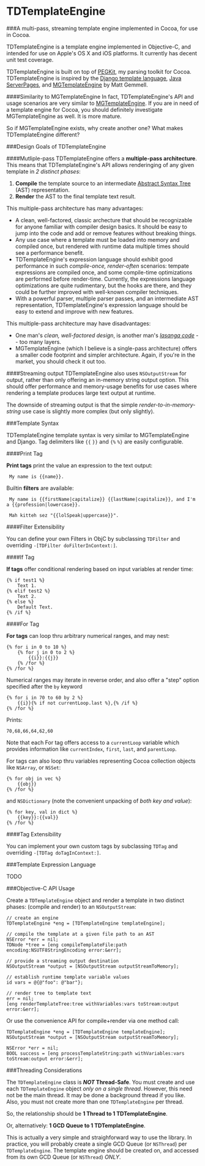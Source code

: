 TDTemplateEngine
================

###A multi-pass, streaming template engine implemented in Cocoa, for use in Cocoa. 

TDTemplateEngine is a template engine implemented in Objective-C, and intended for use on Apple's OS X and iOS platforms. It currently has decent unit test coverage.

TDTemplateEngine is built on top of [PEGKit](https://github.com/itod/pegkit#pegkit), my parsing toolkit for Cocoa. TDTemplateEngine is inspired by the [Django template language](https://docs.djangoproject.com/en/dev/topics/templates/), [Java ServerPages](http://en.wikipedia.org/wiki/JavaServer_Pages "JavaServer Pages - Wikipedia, the free encyclopedia"), and [MGTemplateEngine](http://mattgemmell.com/mgtemplateengine-templates-with-cocoa "MGTemplateEngine - Templates with Cocoa - Matt Gemmell") by Matt Gemmell.

####Similarity to MGTemplateEngine
In fact, TDTemplateEngine's API and usage scenarios are very similar to [MGTemplateEngine](https://github.com/mattgemmell/MGTemplateEngine). If you are in need of a template engine for Cocoa, you should definitely investigate MGTemplateEngine as well. It is more mature.

So if MGTemplateEngine exists, why create another one? What makes TDTemplateEngine different?

###Design Goals of TDTemplateEngine

####Mutliple-pass
TDTemplateEngine offers a **multiple-pass architecture**. This means that TDTemplateEngine's API allows renderinging of any given template in *2 distinct phases*: 

1. **Compile** the template source to an intermediate [Abstract Syntax Tree](https://en.wikipedia.org/wiki/Abstract_syntax_tree) (AST) representation.
1. **Render** the AST to the final template text result.
	
This multiple-pass architecture has many advantages:

* A clean, well-factored, classic archecture that should be recognizable for anyone familiar with compiler design basics. It should be easy to jump into the code and add or remove features without breaking things.
* Any use case where a template must be loaded into memory and compiled once, but rendered with runtime data multiple times should see a performance benefit.
* TDTemplateEngine's expression language should exhibit good performance in such *compile-once, render-often* scenarios: tempate expressions are compiled once, and some compile-time optimizations are performed before render-time. Currently, the expressions language optimizations are quite rudimentary, but the hooks are there, and they could be further improved with well-known compiler techniques.
* With a powerful parser, multiple parser passes, and an intermediate AST representation, TDTemplateEngine's expression language should be easy to extend and improve with new features.

This multiple-pass architecture may have disadvantages:

* One man's *clean, well-factored design*, is another man's *[lasanga code](http://en.wikipedia.org/wiki/Spaghetti_code#Lasagna_code "Spaghetti code - Wikipedia, the free encyclopedia")* -- too many layers.
* MGTemplateEngine (which I believe is a single-pass architecture) offers a smaller code footprint and simpler architecture. Again, if you're in the market, you should check it out too.

####Streaming output
TDTemplateEngine also uses `NSOutputStream` for output, rather than only offering an in-memory string output option. This should offer performance and memory-usage benefits for use cases where rendering a template produces large text output at runtime.

The downside of streaming output is that the simple *render-to-in-memory-string* use case is slightly more complex (but only slightly).

###Template Syntax

TDTemplateEngine template syntax is very similar to MGTemplateEngine and Django. Tag delimiters like `{{` `}}` and `{%` `%}` are easily configurable.

####Print Tag

**Print tags** print the value an expression to the text output:

	 My name is {{name}}.

Builtin **filters** are available:

	 My name is {{firstName|capitalize}} {{lastName|capitalize}}, and I'm a {{profession|lowercase}}.

	 Mah kitteh sez "{{lolSpeak|uppercase}}".
     
####Filter Extensibility

You can define your own Filters in ObjC by subclassing `TDFilter` and overriding `-[TDFilter doFilterInContext:]`.

####If Tag

**If tags** offer conditional rendering based on input variables at render time:

	{% if test1 %}
		Text 1.
	{% elif test2 %}
		Text 2.
	{% else %}
		Default Text.
	{% /if %}

####For Tag

**For tags** can loop thru arbitrary numerical ranges, and may nest:

	{% for i in 0 to 10 %}
		{% for j in 0 to 2 %}
			{{i}}:{{j}}
		{% /for %}
	{% /for %}

Numerical ranges may iterate in reverse order, and also offer a "step" option specified after the `by` keyword

	{% for i in 70 to 60 by 2 %}
		{{i}}{% if not currentLoop.last %},{% /if %}
	{% /for %}
    
Prints:

    70,68,66,64,62,60

Note that each For tag offers access to a `currentLoop` variable which provides information like `currentIndex`, `first`, `last`, and `parentLoop`.

For tags can also loop thru variables representing Cocoa collection objects like `NSArray`, or `NSSet`:

	{% for obj in vec %}
		{{obj}}
	{% /for %}

and `NSDictionary` (note the convenient unpacking of *both key and value*):

	{% for key, val in dict %}
		{{key}}:{{val}}
	{% /for %}

####Tag Extensibility

You can implement your own custom tags by subclassing `TDTag` and overriding `-[TDTag doTagInContext:]`.

###Template Expression Language

TODO

###Objective-C API Usage

Create a `TDTemplateEngine` object and render a template in two distinct phases: (compile and render) to an `NSOutputStream`:

	// create an engine
    TDTemplateEngine *eng = [TDTemplateEngine templateEngine];
	
	// compile the template at a given file path to an AST
    NSError *err = nil;
    TDNode *tree = [eng compileTemplateFile:path encoding:NSUTF8StringEncoding error:&err];
	
	// provide a streaming output destination
    NSOutputStream *output = [NSOutputStream outputStreamToMemory];
	
	// establish runtime template variable values
	id vars = @{@"foo": @"bar"};
	
	// render tree to template text
	err = nil;
	[eng renderTemplateTree:tree withVariables:vars toStream:output error:&err];

Or use the convenience API for compile+render via one method call:

    TDTemplateEngine *eng = [TDTemplateEngine templateEngine];
    NSOutputStream *output = [NSOutputStream outputStreamToMemory];
	
    NSError *err = nil;
    BOOL success = [eng processTemplateString:path withVariables:vars toStream:output error:&err];

###Threading Considerations

The `TDTemplateEngine` class is ***NOT* Thread-Safe**. You must create and use each `TDTemplateEngine` object *only on a single thread*. However, this need not be the main thread. It may be done a background thread if you like. Also, you must not create more than one `TDTemplateEngine` per thread.

So, the relationship should be **1 Thread to 1 TDTemplateEngine**.

Or, alternatively: **1 GCD Queue to 1 TDTemplateEngine**.

This is actually a very simple and straighforward way to use the library. In practice, you will probably create a single GCD Queue (or `NSThread`) per `TDTemplateEngine`. The template engine should be created on, and accessed from its own GCD Queue (or `NSThread`) *ONLY*.
